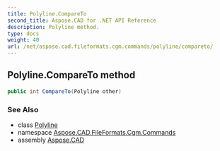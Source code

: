 ```yaml
---
title: Polyline.CompareTo
second_title: Aspose.CAD for .NET API Reference
description: Polyline method. 
type: docs
weight: 40
url: /net/aspose.cad.fileformats.cgm.commands/polyline/compareto/
---
```

## Polyline.CompareTo method

```csharp
public int CompareTo(Polyline other)
```

### See Also

* class [Polyline](../)
* namespace [Aspose.CAD.FileFormats.Cgm.Commands](../../polyline/)
* assembly [Aspose.CAD](../../../)


